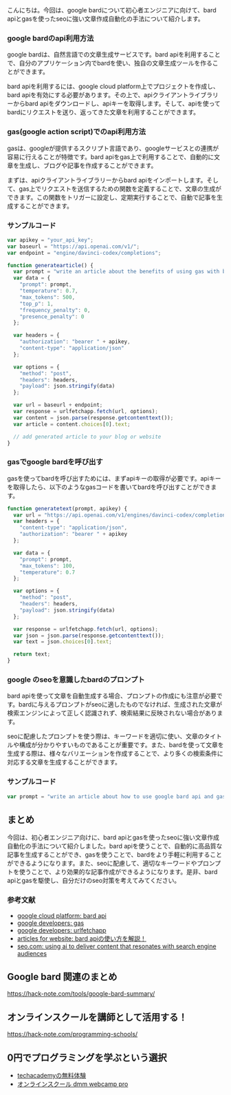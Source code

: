 <!--
title: 【google】bard apiとgasを使ったseoに強い文章作成自動化の手法
tags: google,bard,api,gas
id: 
private: false
-->

こんにちは。今回は、google bardについて初心者エンジニアに向けて、bard apiとgasを使ったseoに強い文章作成自動化の手法について紹介します。

### google bardのapi利用方法

google bardは、自然言語での文章生成サービスです。bard apiを利用することで、自分のアプリケーション内でbardを使い、独自の文章生成ツールを作ることができます。

bard apiを利用するには、google cloud platform上でプロジェクトを作成し、bard apiを有効にする必要があります。その上で、apiクライアントライブラリーからbard apiをダウンロードし、apiキーを取得します。そして、apiを使ってbardにリクエストを送り、返ってきた文章を利用することができます。

### gas(google action script)でのapi利用方法

gasは、googleが提供するスクリプト言語であり、googleサービスとの連携が容易に行えることが特徴です。bard apiをgas上で利用することで、自動的に文章を生成し、ブログや記事を作成することができます。

まずは、apiクライアントライブラリーからbard apiをインポートします。そして、gas上でリクエストを送信するための関数を定義することで、文章の生成ができます。この関数をトリガーに設定し、定期実行することで、自動で記事を生成することができます。

### サンプルコード

```javascript
var apikey = "your_api_key";
var baseurl = "https://api.openai.com/v1/";
var endpoint = "engine/davinci-codex/completions";

function generatearticle() {
  var prompt = "write an article about the benefits of using gas with bard api for seo.";
  var data = {
    "prompt": prompt,
    "temperature": 0.7,
    "max_tokens": 500,
    "top_p": 1,
    "frequency_penalty": 0,
    "presence_penalty": 0
  };

  var headers = {
    "authorization": "bearer " + apikey,
    "content-type": "application/json"
  };

  var options = {
    "method": "post",
    "headers": headers,
    "payload": json.stringify(data)
  };

  var url = baseurl + endpoint;
  var response = urlfetchapp.fetch(url, options);
  var content = json.parse(response.getcontenttext());
  var article = content.choices[0].text;

  // add generated article to your blog or website
}
```

### gasでgoogle bardを呼び出す

gasを使ってbardを呼び出すためには、まずapiキーの取得が必要です。apiキーを取得したら、以下のようなgasコードを書いてbardを呼び出すことができます。

```javascript
function generatetext(prompt, apikey) {
  var url = "https://api.openai.com/v1/engines/davinci-codex/completions";
  var headers = {
    "content-type": "application/json",
    "authorization": "bearer " + apikey
  };

  var data = {
    "prompt": prompt,
    "max_tokens": 100,
    "temperature": 0.7
  };

  var options = {
    "method": "post",
    "headers": headers,
    "payload": json.stringify(data)
  };

  var response = urlfetchapp.fetch(url, options);
  var json = json.parse(response.getcontenttext());
  var text = json.choices[0].text;

  return text;
}
```

### google のseoを意識したbardのプロンプト

bard apiを使って文章を自動生成する場合、プロンプトの作成にも注意が必要です。bardに与えるプロンプトがseoに適したものでなければ、生成された文章が検索エンジンによって正しく認識されず、検索結果に反映されない場合があります。

seoに配慮したプロンプトを使う際は、キーワードを適切に使い、文章のタイトルや構成が分かりやすいものであることが重要です。また、bardを使って文章を生成する際は、様々なバリエーションを作成することで、より多くの検索条件に対応する文章を生成することができます。

### サンプルコード

```javascript
var prompt = "write an article about how to use google bard api and gas for seo optimization. use the following keywords: google, bard, api, gas.";
```

## まとめ

今回は、初心者エンジニア向けに、bard apiとgasを使ったseoに強い文章作成自動化の手法について紹介しました。bard apiを使うことで、自動的に高品質な記事を生成することができ、gasを使うことで、bardをより手軽に利用することができるようになります。また、seoに配慮して、適切なキーワードやプロンプトを使うことで、より効果的な記事作成ができるようになります。是非、bard apiとgasを駆使し、自分だけのseo対策を考えてみてください。


### 参考文献

- [google cloud platform: bard api](https://cloud.google.com/blog/products/ai-machine-learning/introducing-openai-gpt)
- [google developers: gas](https://developers.google.com/apps-script)
- [google developers: urlfetchapp](https://developers.google.com/apps-script/reference/url-fetch/url-fetch-app)
- [articles for website: bard apiの使い方を解説！](https://articlesforwebsite.com/how-to-use-the-bard-api/)
- [seo.com: using ai to deliver content that resonates with search engine audiences](https://www.seo.com/blog/using-ai-to-deliver-content-that-resonates-with-search-engine-audiences/)

## Google bard 関連のまとめ
https://hack-note.com/tools/google-bard-summary/


## オンラインスクールを講師として活用する！
https://hack-note.com/programming-schools/


## 0円でプログラミングを学ぶという選択
- [techacademyの無料体験](//af.moshimo.com/af/c/click?a_id=2612475&amp;p_id=1555&amp;pc_id=2816&amp;pl_id=22706&amp;url=https%3a%2f%2ftechacademy.jp%2fhtmlcss-trial%3futm_source%3dmoshimo%26utm_medium%3daffiliate%26utm_campaign%3dtextad)
- [オンラインスクール dmm webcamp pro](//af.moshimo.com/af/c/click?a_id=2612482&amp;p_id=1363&amp;pc_id=2297&amp;pl_id=39999&amp;guid=on)

